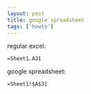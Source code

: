 ```yaml
---
layout: post
title: google spreadsheet
tags: ['howto']
---
```


regular excel:

    =Sheet1.A31

google spreadsheet:

    =Sheet1!$A$31

